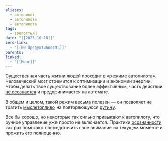 ```yaml
---
aliases:
  - автопилот
  - автопилоте
  - автопилота
tags:
  - зрелость/🌱
date: "[[2023-10-18]]"
zero-link:
  - "[[00 Продуктивность]]"
parents: 
linked:
  - "[[Мозг]]"
---
```

Существенная часть жизни людей проходит в «режиме автопилота». Человеческий мозг стремится к оптимизации и экономии энергии. Чтобы делать твое существование более эффективным, часть действий [не осознается](https://www.researchgate.net/publication/227344004_Mindless_Eating_The_200_Daily_Food_Decisions_We_Overlook) и предпринимается на автомате.

В общем и целом, такой режим весьма полезен — он позволяет не тратить [мыслетопливо](Мыслетопливо.md) на повторяющуюся [рутину](Рутина.md).

Все бы хорошо, но некоторые так сильно привыкают к автопилоту, что ручное управление уже просто не включается. Практики [осознанности](Осознанность.md) как раз помогают сосредоточить свое внимание на текущем моменте и прожить его полноценно.